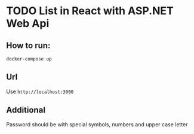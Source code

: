 # TODO List in React with ASP.NET Web Api

## How to run:
``` PS
docker-compose up
```

## Url
Use `http://localhost:3000`

## Additional
Password should be with special symbols, numbers and upper case letter
